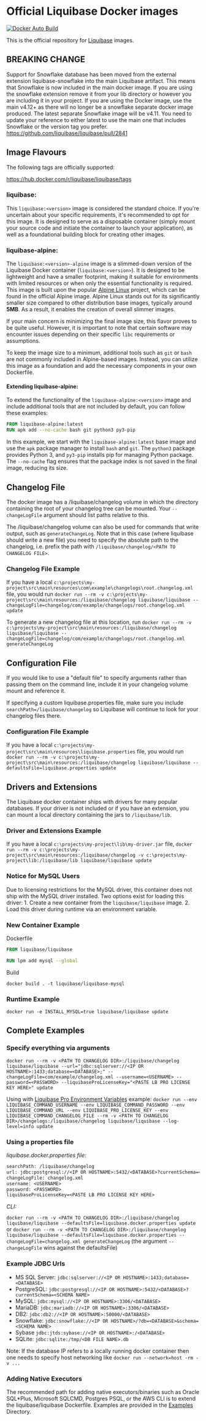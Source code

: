 # Official Liquibase Docker images

[![Docker Auto Build](https://img.shields.io/docker/cloud/automated/liquibase/liquibase)][docker]

[docker]: https://hub.docker.com/r/liquibase/liquibase

This is the official repository for [Liquibase](https://download.liquibase.org/) images.

## BREAKING CHANGE

Support for Snowflake database has been moved from the external extension liquibase-snowflake into the main Liquibase artifact. This means that Snowflake is now included in the main docker image. If you are using the snowflake extension remove it from your lib directory or however you are including it in your project. If you are using the Docker image, use the main v4.12+ as there will no longer be a snowflake separate docker image produced.  The latest separate Snowflake image will be v4.11. You need to update your reference to either latest to use the main one that includes Snowflake or the version tag you prefer. <https://github.com/liquibase/liquibase/pull/2841>

## Image Flavours

The following tags are officially supported:

https://hub.docker.com/r/liquibase/liquibase/tags

### liquibase:<version>

This `liquibase:<version>` image is considered the standard choice. If you're uncertain about your specific requirements, it's recommended to opt for this image. It is designed to serve as a disposable container (simply mount your source code and initiate the container to launch your application), as well as a foundational building block for creating other images.

### liquibase-alpine:<version>

The `liquibase:<version>-alpine` image is a slimmed-down version of the Liquibase Docker container (`liquibase:<version>`). It is designed to be lightweight and have a smaller footprint, making it suitable for environments with limited resources or when only the essential functionality is required. This image is built upon the popular [Alpine Linux](https://alpinelinux.org/) project, which can be found in the official Alpine image. Alpine Linux stands out for its significantly smaller size compared to other distribution base images, typically around **5MB**. As a result, it enables the creation of overall slimmer images.

If your main concern is minimizing the final image size, this flavor proves to be quite useful. However, it is important to note that certain software may encounter issues depending on their specific `libc` requirements or assumptions.

To keep the image size to a minimum, additional tools such as `git` or `bash` are not commonly included in Alpine-based images. Instead, you can utilize this image as a foundation and add the necessary components in your own Dockerfile.

#### Extending liquibase-alpine:<version>

To extend the functionality of the `liquibase-alpine:<version>` image and include additional tools that are not included by default, you can follow these examples:

```Dockerfile
FROM liquibase-alpine:latest
RUN apk add --no-cache bash git python3 py3-pip 
```

In this example, we start with the `liquibase-alpine:latest` base image and use the `apk` package manager to install `bash` and `git`. The `python3` package provides Python 3, and `py3-pip` installs pip for managing Python package. The `--no-cache` flag ensures that the package index is not saved in the final image, reducing its size.
## Changelog File

The docker image has a /liquibase/changelog volume in which the directory containing the root of your changelog tree can be mounted. Your `--changeLogFile` argument should list paths relative to this.

The /liquibase/changelog volume can also be used for commands that write output, such as `generateChangeLog`. Note that in this case (where liquibase should write a new file) you need to specify the absolute path to the changelog, i.e. prefix the path with `/liquibase/changelog/<PATH TO CHANGELOG FILE>`.

### Changelog File Example

If you have a local `c:\projects\my-project\src\main\resources\com\example\changelogs\root.changelog.xml` file, you would run `docker run --rm -v c:\projects\my-project\src\main\resources:/liquibase/changelog liquibase/liquibase --changeLogFile=changelog/com/example/changelogs/root.changelog.xml update`

To generate a new changelog file at this location, run `docker run --rm -v c:\projects\my-project\src\main\resources:/liquibase/changelog liquibase/liquibase --changeLogFile=changelog/com/example/changelogs/root.changelog.xml generateChangeLog`

## Configuration File

If you would like to use a "default file" to specify arguments rather than passing them on the command line, include it in your changelog volume mount and reference it.

If specifying a custom liquibase.properties file, make sure you include `searchPath=/liquibase/changelog` so Liquibase will continue to look for your changelog files there.

### Configuration File Example

If you have a local `c:\projects\my-project\src\main\resources\liquibase.properties` file, you would run `docker run --rm -v c:\projects\my-project\src\main\resources:/liquibase/changelog liquibase/liquibase --defaultsFile=liquibase.properties update`

## Drivers and Extensions

The Liquibase docker container ships with drivers for many popular databases. If your driver is not included or if you have an extension, you can mount a local directory containing the jars to `/liquibase/lib`.

### Driver and Extensions Example

If you have a local `c:\projects\my-project\lib\my-driver.jar` file, `docker run --rm -v c:\projects\my-project\src\main\resources:/liquibase/changelog -v c:\projects\my-project\lib:/liquibase/lib liquibase/liquibase update`

### Notice for MySQL Users

Due to licensing restrictions for the MySQL driver, this container does not ship with the MySQL driver installed. Two options exist for loading this driver: 1. Create a new container from the `liquibase/liquibase` image. 2. Load this driver during runtime via an environment variable.

### New Container Example

Dockerfile

```dockerfile
FROM liquibase/liquibase

RUN lpm add mysql --global
```

Build

```shell
docker build . -t liquibase/liquibase-mysql
```

### Runtime Example

```shell
docker run -e INSTALL_MYSQL=true liquibase/liquibase update
```

## Complete Examples

### Specify everything via arguments

`docker run --rm -v <PATH TO CHANGELOG DIR>:/liquibase/changelog liquibase/liquibase --url="jdbc:sqlserver://<IP OR HOSTNAME>:1433;database=<DATABASE>;" --changeLogFile=com/example/changelog.xml --username=<USERNAME> --password=<PASSWORD> --liquibaseProLicenseKey="<PASTE LB PRO LICENSE KEY HERE>" update`

Using with [Liquibase Pro Environment Variables](https://docs.liquibase.com/concepts/basic/liquibase-environment-variables.html) example:
`docker run --env LIQUIBASE_COMMAND_USERNAME --env LIQUIBASE_COMMAND_PASSWORD --env LIQUIBASE_COMMAND_URL --env LIQUIBASE_PRO_LICENSE_KEY --env LIQUIBASE_COMMAND_CHANGELOG_FILE --rm -v <PATH TO CHANGELOG DIR>/changelogs:/liquibase/changelog liquibase/liquibase --log-level=info update`

### Using a properties file

*liquibase.docker.properties file:*

```dockerfile
searchPath: /liquibase/changelog
url: jdbc:postgresql://<IP OR HOSTNAME>:5432/<DATABASE>?currentSchema=<SCHEMA NAME>
changeLogFile: changelog.xml
username: <USERNAME>
password: <PASSWORD>
liquibaseProLicenseKey=<PASTE LB PRO LICENSE KEY HERE>
```

*CLI:*

`docker run --rm -v <PATH TO CHANGELOG DIR>:/liquibase/changelog liquibase/liquibase --defaultsFile=liquibase.docker.properties update`
or
`docker run --rm -v <PATH TO CHANGELOG DIR>:/liquibase/changelog liquibase/liquibase --defaultsFile=liquibase.docker.properties --changeLogFile=changelog.xml generateChangeLog` (the argument `--changeLogFile` wins against the defaultsFile)

### Example JDBC Urls

- MS SQL Server: `jdbc:sqlserver://<IP OR HOSTNAME>:1433;database=<DATABASE>`
- PostgreSQL: `jdbc:postgresql://<IP OR HOSTNAME>:5432/<DATABASE>?currentSchema=<SCHEMA NAME>`
- MySQL: `jdbc:mysql://<IP OR HOSTNAME>:3306/<DATABASE>`
- MariaDB: `jdbc:mariadb://<IP OR HOSTNAME>:3306/<DATABASE>`
- DB2: `jdbc:db2://<IP OR HOSTNAME>:50000/<DATABASE>`
- Snowflake: `jdbc:snowflake://<IP OR HOSTNAME>/?db=<DATABASE>&schema=<SCHEMA NAME>`
- Sybase `jdbc:jtds:sybase://<IP OR HOSTNAME>:/<DATABASE>`
- SQLite: `jdbc:sqlite:/tmp/<DB FILE NAME>.db`

Note: If the database IP refers to a locally running docker container then one needs to specify host networking like `docker run --network=host -rm -v ...`

### Adding Native Executors

The recommended path for adding native executors/binaries such as Oracle SQL*Plus, Microsoft SQLCMD, Postgres PSQL, or the AWS CLI is to extend the liquibase/liquibase Dockerfile.  Examples are provided in the [Examples](/examples) Directory.